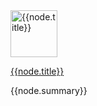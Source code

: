 <div class="project">
  <div class="project-icon image left">
    <a href="{{node.link}}" title="{{node.title}}">
      <img src="{{node.icon}}" width="75" height="75" alt="{{node.title}}" />
    </a>
  </div>

  <a href="{{node.link}}" class="project-link">{{node.title}}</a>

  <div class="project-desc">
    {{node.summary}}
  </div>

  <div class="project-activity meta">
    <span id="{{node.github | replace: '/','-'}}-commit"></span>
  </div>
</div>

<script type="text/javascript">
$(window).load(function () {
  var al = new libgithub.ActivityLine('msparks', 'arduino-ds1620');
  al.gravatarSizeIs(0);
  al.targetIs('#{{node.github | replace: '/','-'}}-commit');
});
</script>
